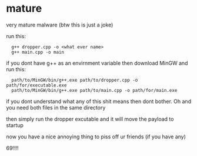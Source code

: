 # mature
very mature malware
(btw this is just a joke)

run this:
```
  g++ dropper.cpp -o <what ever name>
  g++ main.cpp -o main
```
if you dont have g++ as an envirnment variable then download MinGW and run this:
```
  path/to/MinGW/bin/g++.exe path/to/dropper.cpp -o path/for/executable.exe
  path/to/MinGW/bin/g++.exe path/to/main.cpp -o path/for/main.exe
```

if you dont understand what any of this shit means then dont bother. Oh and you need both files in the same directory

then simply run the dropper excutable and it will move the payload to startup

now you have a nice annoying thing to piss off ur friends (if you have any)

69!!!!
